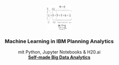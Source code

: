 <!-- PROJECT LOGO -->
<br />
<p align="center">
  <a href="https://github.com/alexander-gusser/planning-analytics">
    <img src="https://github.com/alexander-gusser/planning-analytics/blob/main/tm1_planning_analytics.png?raw=true" alt="Logo" width="80" height="80">
  </a>

  <h3 align="center">Machine Learning in IBM Planning Analytics</h3>

  <p align="center">
    mit Python, Jupyter Notebooks & H20.ai
    <br />
    <a href="https://gmc2.de/business-intelligence/live-hackathon-auf-der-tdwi/"><strong>Self-made Big Data Analytics</strong></a>
    <br />
  </p>
</p>